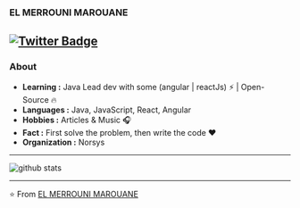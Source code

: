 ### EL MERROUNI MAROUANE
[![Twitter Badge](https://img.shields.io/twitter/url?label=EL%20MERROUNI%20MAROUANE&style=social&url=https%3A%2F%2Fshields.io)](https://twitter.com/marunix1) 
---------------------------------------------------------------------------------------------------------------------------------------------------------------------------------
### About

-  **Learning :** Java Lead dev with some (angular | reactJs) :zap: | Open-Source :fire:	
-  **Languages :** Java, JavaScript, React, Angular
-  **Hobbies :** Articles & Music :headphones:
-  **Fact :** First solve the problem, then write the code :heart: 
-  **Organization :** Norsys

---------------------------------------------------------------------------------------------------------------------------------------------------------------------------------

![github stats](https://github-readme-stats.vercel.app/api?username=marouaneunix&show_icons=true)

---------------------------------------------------------------------------------------------------------------------------------------------------------------------------------


⭐️ From [EL MERROUNI MAROUANE](https://github.com/marouaneunix)

